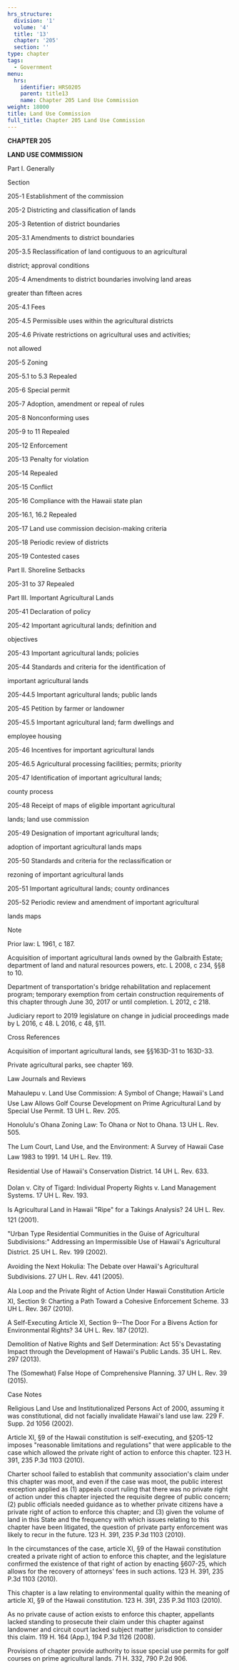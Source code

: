 ```yaml
---
hrs_structure:
  division: '1'
  volume: '4'
  title: '13'
  chapter: '205'
  section: ''
type: chapter
tags:
  - Government
menu:
  hrs:
    identifier: HRS0205
    parent: title13
    name: Chapter 205 Land Use Commission
weight: 18000
title: Land Use Commission
full_title: Chapter 205 Land Use Commission
---
```

**CHAPTER 205**

**LAND USE COMMISSION**

Part I. Generally

Section

205-1 Establishment of the commission

205-2 Districting and classification of lands

205-3 Retention of district boundaries

205-3.1 Amendments to district boundaries

205-3.5 Reclassification of land contiguous to an agricultural

district; approval conditions

205-4 Amendments to district boundaries involving land areas

greater than fifteen acres

205-4.1 Fees

205-4.5 Permissible uses within the agricultural districts

205-4.6 Private restrictions on agricultural uses and activities;

not allowed

205-5 Zoning

205-5.1 to 5.3 Repealed

205-6 Special permit

205-7 Adoption, amendment or repeal of rules

205-8 Nonconforming uses

205-9 to 11 Repealed

205-12 Enforcement

205-13 Penalty for violation

205-14 Repealed

205-15 Conflict

205-16 Compliance with the Hawaii state plan

205-16.1, 16.2 Repealed

205-17 Land use commission decision-making criteria

205-18 Periodic review of districts

205-19 Contested cases

Part II. Shoreline Setbacks

205-31 to 37 Repealed

Part III. Important Agricultural Lands

205-41 Declaration of policy

205-42 Important agricultural lands; definition and

objectives

205-43 Important agricultural lands; policies

205-44 Standards and criteria for the identification of

important agricultural lands

205-44.5 Important agricultural lands; public lands

205-45 Petition by farmer or landowner

205-45.5 Important agricultural land; farm dwellings and

employee housing

205-46 Incentives for important agricultural lands

205-46.5 Agricultural processing facilities; permits; priority

205-47 Identification of important agricultural lands;

county process

205-48 Receipt of maps of eligible important agricultural

lands; land use commission

205-49 Designation of important agricultural lands;

adoption of important agricultural lands maps

205-50 Standards and criteria for the reclassification or

rezoning of important agricultural lands

205-51 Important agricultural lands; county ordinances

205-52 Periodic review and amendment of important agricultural

lands maps

Note

Prior law: L 1961, c 187.

Acquisition of important agricultural lands owned by the Galbraith Estate; department of land and natural resources powers, etc. L 2008, c 234, §§8 to 10.

Department of transportation's bridge rehabilitation and replacement program; temporary exemption from certain construction requirements of this chapter through June 30, 2017 or until completion. L 2012, c 218.

Judiciary report to 2019 legislature on change in judicial proceedings made by L 2016, c 48\. L 2016, c 48, §11.

Cross References

Acquisition of important agricultural lands, see §§163D-31 to 163D-33.

Private agricultural parks, see chapter 169.

Law Journals and Reviews

Mahaulepu v. Land Use Commission: A Symbol of Change; Hawaii's Land Use Law Allows Golf Course Development on Prime Agricultural Land by Special Use Permit. 13 UH L. Rev. 205.

Honolulu's Ohana Zoning Law: To Ohana or Not to Ohana. 13 UH L. Rev. 505.

The Lum Court, Land Use, and the Environment: A Survey of Hawaii Case Law 1983 to 1991\. 14 UH L. Rev. 119.

Residential Use of Hawaii's Conservation District. 14 UH L. Rev. 633.

Dolan v. City of Tigard: Individual Property Rights v. Land Management Systems. 17 UH L. Rev. 193.

Is Agricultural Land in Hawaii "Ripe" for a Takings Analysis? 24 UH L. Rev. 121 (2001).

"Urban Type Residential Communities in the Guise of Agricultural Subdivisions:" Addressing an Impermissible Use of Hawaii's Agricultural District. 25 UH L. Rev. 199 (2002).

Avoiding the Next Hokulia: The Debate over Hawaii's Agricultural Subdivisions. 27 UH L. Rev. 441 (2005).

Ala Loop and the Private Right of Action Under Hawaii Constitution Article XI, Section 9: Charting a Path Toward a Cohesive Enforcement Scheme. 33 UH L. Rev. 367 (2010).

A Self-Executing Article XI, Section 9--The Door For a Bivens Action for Environmental Rights? 34 UH L. Rev. 187 (2012).

Demolition of Native Rights and Self Determination: Act 55's Devastating Impact through the Development of Hawaii's Public Lands. 35 UH L. Rev. 297 (2013).

The (Somewhat) False Hope of Comprehensive Planning. 37 UH L. Rev. 39 (2015).

Case Notes

Religious Land Use and Institutionalized Persons Act of 2000, assuming it was constitutional, did not facially invalidate Hawaii's land use law. 229 F. Supp. 2d 1056 (2002).

Article XI, §9 of the Hawaii constitution is self-executing, and §205-12 imposes "reasonable limitations and regulations" that were applicable to the case which allowed the private right of action to enforce this chapter. 123 H. 391, 235 P.3d 1103 (2010).

Charter school failed to establish that community association's claim under this chapter was moot, and even if the case was moot, the public interest exception applied as (1) appeals court ruling that there was no private right of action under this chapter injected the requisite degree of public concern; (2) public officials needed guidance as to whether private citizens have a private right of action to enforce this chapter; and (3) given the volume of land in this State and the frequency with which issues relating to this chapter have been litigated, the question of private party enforcement was likely to recur in the future. 123 H. 391, 235 P.3d 1103 (2010).

In the circumstances of the case, article XI, §9 of the Hawaii constitution created a private right of action to enforce this chapter, and the legislature confirmed the existence of that right of action by enacting §607-25, which allows for the recovery of attorneys' fees in such actions. 123 H. 391, 235 P.3d 1103 (2010).

This chapter is a law relating to environmental quality within the meaning of article XI, §9 of the Hawaii constitution. 123 H. 391, 235 P.3d 1103 (2010).

As no private cause of action exists to enforce this chapter, appellants lacked standing to prosecute their claim under this chapter against landowner and circuit court lacked subject matter jurisdiction to consider this claim. 119 H. 164 (App.), 194 P.3d 1126 (2008).

Provisions of chapter provide authority to issue special use permits for golf courses on prime agricultural lands. 71 H. 332, 790 P.2d 906.